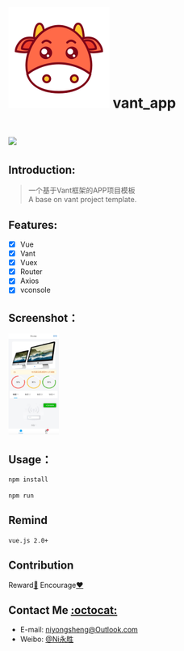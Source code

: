 ![(logo)](https://github.com/niyongsheng/vant_app/blob/master/logo.png)
vant_app
===
[![](https://img.shields.io/badge/license-MIT-blue.svg)](https://github.com/niyongsheng/vant_app/blob/master/LICENSE)
===

## Introduction:
> 一个基于Vant框架的APP项目模板<br>
> A base on vant project template.

## Features:
- [x] Vue
- [x] Vant
- [x] Vuex
- [x] Router
- [x] Axios
- [x] vconsole

## Screenshot：
<img src="https://github.com/niyongsheng/niyongsheng.github.io/blob/master/Document/vant_app_screenshot.jpg" style="width: 100px; height: 200px"></img>
## Usage：
```node
npm install

npm run
```

## Remind
 `vue.js 2.0+`<br>

## Contribution
Reward[:lollipop:](https://github.com/niyongsheng/niyongsheng.github.io/blob/master/Beg/README.md)  Encourage[:heart:](https://github.com/niyongsheng/vant_app/stargazers)

## Contact Me [:octocat:](https://niyongsheng.github.io)
* E-mail: niyongsheng@Outlook.com
* Weibo: [@Ni永胜](https://weibo.com/u/7317805089)
